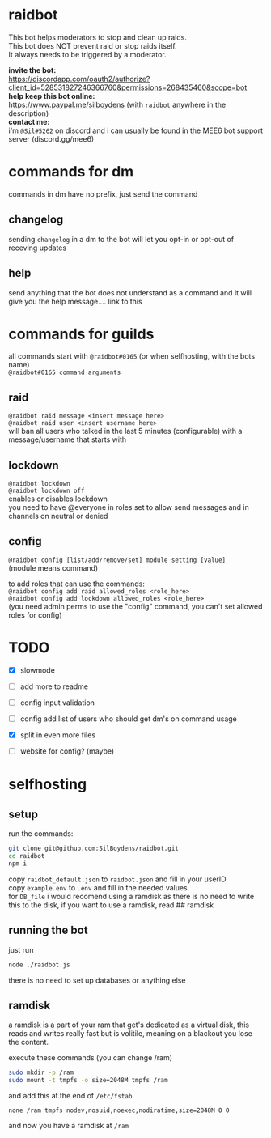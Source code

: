 # raidbot

This bot helps moderators to stop and clean up raids.  
This bot does NOT prevent raid or stop raids itself.  
It always needs to be triggered by a moderator.  

**invite the bot:**  
https://discordapp.com/oauth2/authorize?client_id=528531827246366760&permissions=268435460&scope=bot  
**help keep this bot online:**  
https://www.paypal.me/silboydens
(with `raidbot` anywhere in the description)  
**contact me:**  
i'm `@Sil#5262` on discord and i can usually be found in the MEE6 bot support server (discord.gg/mee6)

# commands for dm
commands in dm have no prefix, just send the command

## changelog
sending `changelog` in a dm to the bot will let you opt-in or opt-out of receving updates

## help
send anything that the bot does not understand as a command and it will give you the help message.... link to this

# commands for guilds

all commands start with `@raidbot#0165` (or when selfhosting, with the bots name)  
`@raidbot#0165 command arguments`

## raid

`@raidbot raid message <insert message here>`  
`@raidbot raid user <insert username here>`  
will ban all users who talked in the last 5 minutes (configurable) with a message/username that starts with <insert xxx here>

## lockdown

`@raidbot lockdown`  
`@raidbot lockdown off`  
enables or disables lockdown  
you need to have @everyone in roles set to allow send messages and in channels on neutral or denied

## config

`@raidbot config [list/add/remove/set] module setting [value]`  
(module means command)  

to add roles that can use the commands:  
`@raidbot config add raid allowed_roles <role_here>`  
`@raidbot config add lockdown allowed_roles <role_here>`  
(you need admin perms to use the "config" command, you can't set allowed roles for config)

# TODO
- [x] slowmode

- [ ] add more to readme

- [ ] config input validation

- [ ] config add list of users who should get dm's on command usage

- [x] split in even more files

- [ ] website for config? (maybe)  

# selfhosting

## setup
run the commands:
```bash
git clone git@github.com:SilBoydens/raidbot.git
cd raidbot
npm i
```

copy `raidbot_default.json` to `raidbot.json` and fill in your userID  
copy `example.env` to `.env` and fill in the needed values  
for `DB_file` i would recomend using a ramdisk as there is no need to write this to the disk, if you want to use a ramdisk, read ## ramdisk

## running the bot
just run
```bash
node ./raidbot.js
```
there is no need to set up databases or anything else


## ramdisk
a ramdisk is a part of your ram that get's dedicated as a virtual disk, this reads and writes really fast but is volitile, meaning on a blackout you lose the content.

execute these commands (you can change /ram)
```bash
sudo mkdir -p /ram
sudo mount -t tmpfs -o size=2048M tmpfs /ram
```

and add this at the end of `/etc/fstab`
```
none /ram tmpfs nodev,nosuid,noexec,nodiratime,size=2048M 0 0
```
and now you have a ramdisk at `/ram`
